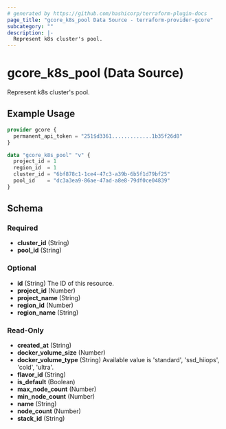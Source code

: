 ```yaml
---
# generated by https://github.com/hashicorp/terraform-plugin-docs
page_title: "gcore_k8s_pool Data Source - terraform-provider-gcore"
subcategory: ""
description: |-
  Represent k8s cluster's pool.
---
```


# gcore_k8s_pool (Data Source)

Represent k8s cluster's pool.

## Example Usage

```terraform
provider gcore {
  permanent_api_token = "251$d3361.............1b35f26d8"
}

data "gcore_k8s_pool" "v" {
  project_id = 1
  region_id  = 1
  cluster_id = "6bf878c1-1ce4-47c3-a39b-6b5f1d79bf25"
  pool_id    = "dc3a3ea9-86ae-47ad-a8e8-79df0ce04839"
}
```

<!-- schema generated by tfplugindocs -->
## Schema

### Required

- **cluster_id** (String)
- **pool_id** (String)

### Optional

- **id** (String) The ID of this resource.
- **project_id** (Number)
- **project_name** (String)
- **region_id** (Number)
- **region_name** (String)

### Read-Only

- **created_at** (String)
- **docker_volume_size** (Number)
- **docker_volume_type** (String) Available value is 'standard', 'ssd_hiiops', 'cold', 'ultra'.
- **flavor_id** (String)
- **is_default** (Boolean)
- **max_node_count** (Number)
- **min_node_count** (Number)
- **name** (String)
- **node_count** (Number)
- **stack_id** (String)


